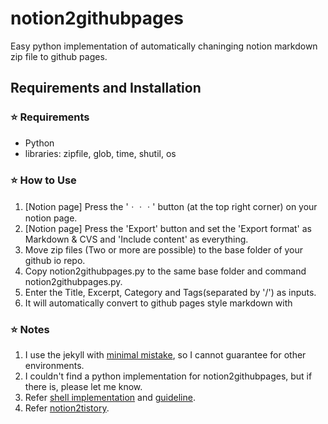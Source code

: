 # notion2githubpages
Easy python implementation of automatically chaninging notion markdown zip file to github pages.

## Requirements and Installation

### :star: Requirements

- Python
- libraries: zipfile, glob, time, shutil, os

### :star: How to Use

1. [Notion page] Press the 'ㆍㆍㆍ' button (at the top right corner) on your notion page.
2. [Notion page] Press the 'Export' button and set the 'Export format' as Markdown & CVS and 'Include content' as everything.
3. Move zip files (Two or more are possible) to the base folder of your github io repo.
4. Copy notion2githubpages.py to the same base folder and command notion2githubpages.py.
5. Enter the Title, Excerpt, Category and Tags(separated by '/') as inputs.
6. It will automatically convert to github pages style markdown with 

### :star: Notes
1. I use the jekyll with [minimal mistake](https://mademistakes.com/work/minimal-mistakes-jekyll-theme/), so I cannot guarantee for other environments.
2. I couldn't find a python implementation for notion2githubpages, but if there is, please let me know.
3. Refer [shell implementation](https://github.com/uoneway/notion-to-github-pages) and [guideline](https://swieeft.github.io/2020/03/02/NotionToGithubioPorting.html).
4. Refer [notion2tistory](https://www.notion.so/Notion2Tistory-f46185df1db14f8eb571d366b66c5e9c).
